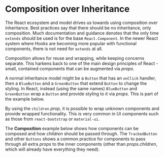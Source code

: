 # Composition over Inheritance

The React ecosystem and model drives us towards using composition over inheritance. Best practices say that there should be no inheritance, only composition. Much documentation and guidance denotes that the only time `extends` should be used is for the base `React.Component`. In the newer React system where Hooks are becoming more popular with functional components, there is not need for `extends` at all.

Composition allows for reuse and wrapping, while keeping concerns separate. This harkens back to one of the main design principles of React - small, contained components that can be augmented via _props_.

A normal inheritance model might be a `Button` that has an `onClick` handler, then a `BlueButton` and a `GreenButton` that extend `Button` to change the styling. In React, instead (using the same names) `BlueButton` and `GreenButton` wrap a `Button` and provide styling to it via _props_. This is part of the example below.

By using the `children` _prop_, it is possible to wrap unknown components and provide wrapped functionality. This is very common in UI components such as those from `react-bootstrap` or `material-ui`.

The __Composition__ example below shows how components can be composed and how _children_ should be passed through. The `TrackedButton` and other `Buttons` shows a common practice for components to pass through all extra _props_ to the inner components (other than _props.children_, which will already have everything they need).

